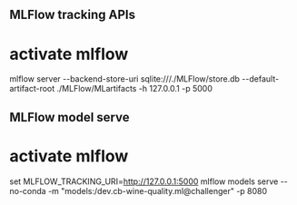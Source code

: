 ## MLFlow tracking APIs

# activate mlflow
mlflow server --backend-store-uri sqlite:///./MLFlow/store.db --default-artifact-root ./MLFlow/MLartifacts -h 127.0.0.1 -p 5000


## MLFlow model serve

# activate mlflow
set MLFLOW_TRACKING_URI=http://127.0.0.1:5000
mlflow models serve --no-conda -m "models:/dev.cb-wine-quality.ml@challenger" -p 8080
